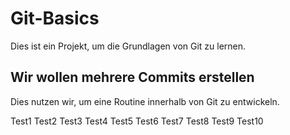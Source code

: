 # Git-Basics
Dies ist ein Projekt, um die Grundlagen von Git zu lernen.

## Wir wollen mehrere Commits erstellen
Dies nutzen wir, um eine Routine innerhalb von Git zu entwickeln.

Test1
Test2
Test3
Test4
Test5
Test6
Test7
Test8
Test9
Test10
